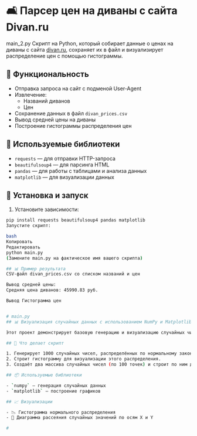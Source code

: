 # 🛋️ Парсер цен на диваны с сайта Divan.ru
main_2.py
Скрипт на Python, который собирает данные о ценах на диваны с сайта [divan.ru](https://www.divan.ru/category/divany), сохраняет их в файл и визуализирует распределение цен с помощью гистограммы.

## 📌 Функциональность

- Отправка запроса на сайт с подменой User-Agent
- Извлечение:
  - Названий диванов
  - Цен
- Сохранение данных в файл `divan_prices.csv`
- Вывод средней цены на диваны
- Построение гистограммы распределения цен

## 🧰 Используемые библиотеки

- `requests` — для отправки HTTP-запроса
- `beautifulsoup4` — для парсинга HTML
- `pandas` — для работы с таблицами и анализа данных
- `matplotlib` — для визуализации данных

## 🚀 Установка и запуск

1. Установите зависимости:

```bash
pip install requests beautifulsoup4 pandas matplotlib
Запустите скрипт:

bash
Копировать
Редактировать
python main.py
(Замените main.py на фактическое имя вашего скрипта)

## 📊 Пример результата
CSV-файл divan_prices.csv со списком названий и цен

Вывод средней цены:
Средняя цена диванов: 45990.83 руб.

Вывод Гистограмма цен


# main.py
## 📊 Визуализация случайных данных с использованием NumPy и Matplotlib

Этот проект демонстрирует базовую генерацию и визуализацию случайных чисел с помощью библиотек `NumPy` и `Matplotlib` в Python.

## 🧠 Что делает скрипт

1. Генерирует 1000 случайных чисел, распределённых по нормальному закону (среднее = 0, стандартное отклонение = 1).
2. Строит гистограмму для визуализации этого распределения.
3. Создаёт два массива случайных чисел (по 100 точек) и строит по ним диаграмму рассеяния (scatter plot).

## 📦 Используемые библиотеки

- `numpy` — генерация случайных данных
- `matplotlib` — построение графиков

## 📈 Визуализации

- 📉 Гистограмма нормального распределения
- 🔵 Диаграмма рассеяния случайных значений по осям X и Y

# 
